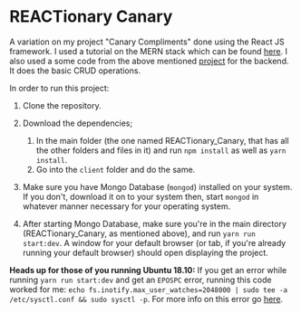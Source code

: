 # REACTionary Canary

A variation on my project "Canary Compliments" done using the React JS framework. I used a tutorial on the MERN stack which can be found [here](https://medium.com/@bryantheastronaut/ok-here-we-go-b9f683c5a00c). I also used a some code from the above mentioned [project](https://github.com/lukerollins/Canary_Compliments) for the backend. It does the basic CRUD operations. 

In order to run this project:

1. Clone the repository.
2. Download the dependencies;

    1. In the main folder (the one named REACTionary_Canary, that has all the other folders and files in it) and run `npm install` as well as `yarn install`.
    2. Go into the `client` folder and do the same.


3. Make sure you have Mongo Database (`mongod`) installed on your system. If you don't, download it on to your system then, start `mongod` in whatever manner necessary for your operating system.

4. After starting Mongo Database, make sure you're in the main directory (REACTionary_Canary, as mentioned above), and run `yarn run start:dev`. A window for your default browser (or tab, if you're already running your default browser) should open displaying the project.

**Heads up for those of you running Ubuntu 18.10:** If you get an error while running `yarn run start:dev` and get an `EPOSPC`
error, running this code worked for me: `echo fs.inotify.max_user_watches=2048000 | sudo tee -a /etc/sysctl.conf && sudo sysctl -p`. For more info on this error go [here](https://github.com/facebook/jest/issues/3254).
     